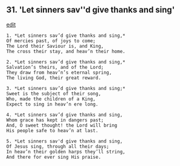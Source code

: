 
## 31.  'Let sinners sav''d give thanks and sing'
[edit](https://docs.google.com/document/d/162RF6%2DlWv7jcNrvg2bZDfqdOgu5O1lBl/edit?mode=html)



    1. *Let sinners sav’d give thanks and sing,*
    Of mercies past, of joys to come;
    The Lord their Saviour is, and King,
    The cross their stay, and heav’n their home.

    2. *Let sinners sav’d give thanks and sing,*
    Salvation’s theirs, and of the Lord;
    They draw from heav’n’s eternal spring,
    The living God, their great reward.

    3. *Let sinners sav’d give thanks and sing;*
    Sweet is the subject of their song,
    Who, made the children of a King,
    Expect to sing in heav’n ere long.

    4. *Let sinners sav’d give thanks and sing,
    Whom grace has kept in dangers past; 
    And, O sweet thought! the Lord will bring 
    His people safe to heav’n at last.

    5. *Let sinners sav'd give thanks and sing,
    Of Jesus sing, through all their days;
    In heav’n their golden harps they’ll string, 
    And there for ever sing His praise.
